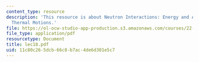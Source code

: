 ```yaml
---
content_type: resource
description: 'This resource is about Neutron Interactions: Energy and Angular Distributions,
  Thermal Motions.'
file: https://ol-ocw-studio-app-production.s3.amazonaws.com/courses/22-101-applied-nuclear-physics-fall-2006/11c80c265dcb66c8b7ac4de6d301e5c7_lec18.pdf
file_type: application/pdf
resourcetype: Document
title: lec18.pdf
uid: 11c80c26-5dcb-66c8-b7ac-4de6d301e5c7
---
```

